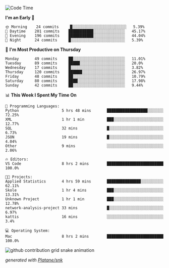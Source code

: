 <!--START_SECTION:waka-->
![Code Time](http://img.shields.io/badge/Code%20Time-230%20hrs%2044%20mins-blue)

**I'm an Early 🐤** 

```text
🌞 Morning    24 commits     █░░░░░░░░░░░░░░░░░░░░░░░░   5.39% 
🌆 Daytime    201 commits    ███████████░░░░░░░░░░░░░░   45.17% 
🌃 Evening    196 commits    ███████████░░░░░░░░░░░░░░   44.04% 
🌙 Night      24 commits     █░░░░░░░░░░░░░░░░░░░░░░░░   5.39%

```
📅 **I'm Most Productive on Thursday** 

```text
Monday       49 commits     ██░░░░░░░░░░░░░░░░░░░░░░░   11.01% 
Tuesday      89 commits     █████░░░░░░░░░░░░░░░░░░░░   20.0% 
Wednesday    17 commits     █░░░░░░░░░░░░░░░░░░░░░░░░   3.82% 
Thursday     120 commits    ██████░░░░░░░░░░░░░░░░░░░   26.97% 
Friday       48 commits     ██░░░░░░░░░░░░░░░░░░░░░░░   10.79% 
Saturday     80 commits     ████░░░░░░░░░░░░░░░░░░░░░   17.98% 
Sunday       42 commits     ██░░░░░░░░░░░░░░░░░░░░░░░   9.44%

```


📊 **This Week I Spent My Time On** 

```text
💬 Programming Languages: 
Python                   5 hrs 48 mins       ██████████████████░░░░░░░   72.25% 
XML                      1 hr 1 min          ███░░░░░░░░░░░░░░░░░░░░░░   12.77% 
SQL                      32 mins             █░░░░░░░░░░░░░░░░░░░░░░░░   6.73% 
JSON                     19 mins             █░░░░░░░░░░░░░░░░░░░░░░░░   4.04% 
Other                    9 mins              ░░░░░░░░░░░░░░░░░░░░░░░░░   2.06%

🔥 Editors: 
VS Code                  8 hrs 2 mins        █████████████████████████   100.0%

🐱‍💻 Projects: 
Applied Statistics       4 hrs 59 mins       ███████████████░░░░░░░░░░   62.11% 
Skole                    1 hr 4 mins         ███░░░░░░░░░░░░░░░░░░░░░░   13.31% 
Unknown Project          1 hr 1 min          ███░░░░░░░░░░░░░░░░░░░░░░   12.78% 
network-analysis-project 33 mins             █░░░░░░░░░░░░░░░░░░░░░░░░   6.97% 
kattis                   16 mins             ░░░░░░░░░░░░░░░░░░░░░░░░░   3.4%

💻 Operating System: 
Mac                      8 hrs 2 mins        █████████████████████████   100.0%

```


<!--END_SECTION:waka-->


<!--Snake Game-->
![github contribution grid snake animation](https://raw.githubusercontent.com/viggo-gascou/viggo-gascou/output/github-contribution-grid-snake.svg)

_generated with [Platane/snk](https://github.com/Platane/snk)_
<!--Snake Game-->

